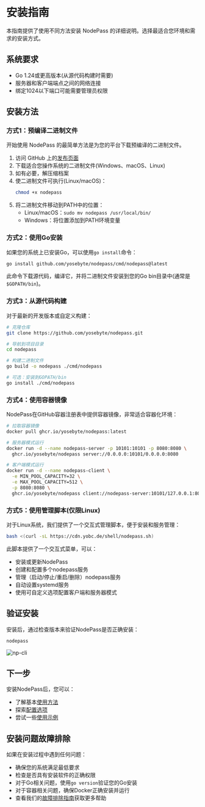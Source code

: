# 安装指南

本指南提供了使用不同方法安装 NodePass 的详细说明。选择最适合您环境和需求的安装方式。

## 系统要求

- Go 1.24或更高版本(从源代码构建时需要)
- 服务器和客户端端点之间的网络连接
- 绑定1024以下端口可能需要管理员权限

## 安装方法

### 方式1：预编译二进制文件

开始使用 NodePass 的最简单方法是为您的平台下载预编译的二进制文件。

1. 访问 GitHub 上的[发布页面](https://github.com/yosebyte/nodepass/releases)
2. 下载适合您操作系统的二进制文件(Windows、macOS、Linux)
3. 如有必要，解压缩档案
4. 使二进制文件可执行(Linux/macOS)：
   ```bash
   chmod +x nodepass
   ```
5. 将二进制文件移动到PATH中的位置：
   - Linux/macOS：`sudo mv nodepass /usr/local/bin/`
   - Windows：将位置添加到PATH环境变量

### 方式2：使用Go安装

如果您的系统上已安装Go，可以使用`go install`命令：

```bash
go install github.com/yosebyte/nodepass/cmd/nodepass@latest
```

此命令下载源代码，编译它，并将二进制文件安装到您的Go bin目录中(通常是`$GOPATH/bin`)。

### 方式3：从源代码构建

对于最新的开发版本或自定义构建：

```bash
# 克隆仓库
git clone https://github.com/yosebyte/nodepass.git

# 导航到项目目录
cd nodepass

# 构建二进制文件
go build -o nodepass ./cmd/nodepass

# 可选：安装到GOPATH/bin
go install ./cmd/nodepass
```

### 方式4：使用容器镜像

NodePass在GitHub容器注册表中提供容器镜像，非常适合容器化环境：

```bash
# 拉取容器镜像
docker pull ghcr.io/yosebyte/nodepass:latest

# 服务器模式运行
docker run -d --name nodepass-server -p 10101:10101 -p 8080:8080 \
  ghcr.io/yosebyte/nodepass server://0.0.0.0:10101/0.0.0.0:8080

# 客户端模式运行
docker run -d --name nodepass-client \
  -e MIN_POOL_CAPACITY=32 \
  -e MAX_POOL_CAPACITY=512 \
  -p 8080:8080 \
  ghcr.io/yosebyte/nodepass client://nodepass-server:10101/127.0.0.1:8080
```

### 方式5：使用管理脚本(仅限Linux)

对于Linux系统，我们提供了一个交互式管理脚本，便于安装和服务管理：

```bash
bash <(curl -sL https://cdn.yobc.de/shell/nodepass.sh)
```

此脚本提供了一个交互式菜单，可以：
- 安装或更新NodePass
- 创建和配置多个nodepass服务
- 管理（启动/停止/重启/删除）nodepass服务
- 自动设置systemd服务
- 使用可自定义选项配置客户端和服务器模式

## 验证安装

安装后，通过检查版本来验证NodePass是否正确安装：

```bash
nodepass
```

![np-cli](https://cdn.yobc.de/assets/np-cli.png)

## 下一步

安装NodePass后，您可以：

- 了解基本[使用方法](/docs/zh/usage.md)
- 探索[配置选项](/docs/zh/configuration.md)
- 尝试一些[使用示例](/docs/zh/examples.md)

## 安装问题故障排除

如果在安装过程中遇到任何问题：

- 确保您的系统满足最低要求
- 检查是否具有安装软件的正确权限
- 对于Go相关问题，使用`go version`验证您的Go安装
- 对于容器相关问题，确保Docker正确安装并运行
- 查看我们的[故障排除指南](/docs/zh/troubleshooting.md)获取更多帮助
